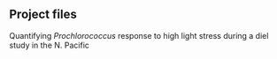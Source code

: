 ## Project files
Quantifying _Prochlorococcus_ response to high light stress during a diel study in the N. Pacific
